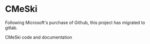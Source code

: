 CMeSki
======

Following Microsoft's purchase of Github, this project has migrated to gitlab.

CMeSki code and documentation
